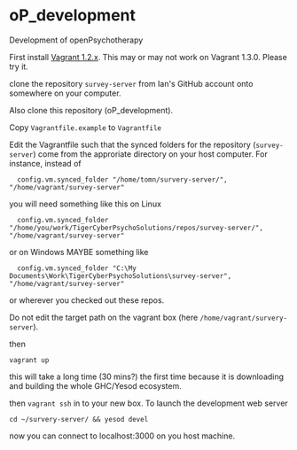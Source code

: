 oP_development
==============

Development of openPsychotherapy

First install [Vagrant 1.2.x](http://www.vagrantup.com/). This may or may not work on Vagrant 1.3.0. Please try it.

clone the repository `survey-server` from Ian's GitHub account onto somewhere on your computer. 

Also clone this repository (oP_development). 

Copy `Vagrantfile.example` to `Vagrantfile`

Edit the Vagrantfile such that the synced folders for the repository
(`survey-server`) come from the approriate directory on
your host computer. For instance, instead of

```
  config.vm.synced_folder "/home/tomn/survery-server/", "/home/vagrant/survey-server"
```

you will need something like this on Linux

```
  config.vm.synced_folder "/home/you/work/TigerCyberPsychoSolutions/repos/survey-server/", "/home/vagrant/survey-server"
```

or on Windows MAYBE something like

```
  config.vm.synced_folder "C:\My Documents\Work\TigerCyberPsychoSolutions\survey-server", "/home/vagrant/survey-server"
```

or wherever you checked out these repos.

Do not edit the target path on the vagrant box (here `/home/vagrant/survery-server`). 

then

`vagrant up`

this will take a long time (30 mins?) the first time because it is
downloading and building the whole GHC/Yesod ecosystem.

then `vagrant ssh` in to your new box. To launch the development web server
 
```
cd ~/survery-server/ && yesod devel
```

now you can connect to localhost:3000 on you host machine.


